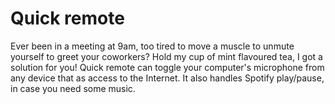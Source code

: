 # Quick remote
Ever been in a meeting at 9am, too tired to move a muscle to unmute yourself to greet your coworkers? Hold my cup of mint flavoured tea, I got a solution for you!
Quick remote can toggle your computer's microphone from any device that as access to the Internet.
It also handles Spotify play/pause, in case you need some music.

